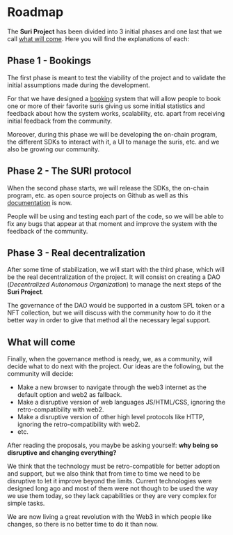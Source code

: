 # Roadmap

The **Suri Project** has been divided into 3 initial phases and one last that we call [what will come](#what-will-come).
Here you will find the explanations of each:

## Phase 1 - Bookings

The first phase is meant to test the viability of the project and to validate the initial assumptions made during
the development.

For that we have designed a [booking](https://suri.domains/bookings) system that will allow people to book one or more
of their favorite suris giving us some initial statistics and feedback about how the system works, scalability,
etc. apart from receiving initial feedback from the community.

Moreover, during this phase we will be developing the on-chain program, the different SDKs to interact with it,
a UI to manage the suris, etc. and we also be growing our community.

## Phase 2 - The SURI protocol

When the second phase starts, we will release the SDKs, the on-chain program, etc. as open source projects on Github as
well as this [documentation](https://github.com/treviware/suri-docs) is now.

People will be using and testing each part of the code, so we will be able to fix any bugs that appear at that moment
and improve the system with the feedback of the community.

## Phase 3 - Real decentralization

After some time of stabilization, we will start with the third phase, which will be the real decentralization
of the project. It will consist on creating a DAO (_Decentralized Autonomous Organization_) to manage the next steps of
the **Suri Project**.

The governance of the DAO would be supported in a custom SPL token or a NFT collection, but we will discuss with the
community how to do it the better way in order to give that method all the necessary legal support.

## What will come

Finally, when the governance method is ready, we, as a community, will decide what to do next with the project. Our
ideas are the following, but the community will decide:

- Make a new browser to navigate through the web3 internet as the default option and web2 as fallback.
- Make a disruptive version of web languages JS/HTML/CSS, ignoring the retro-compatibility with web2.
- Make a disruptive version of other high level protocols like HTTP, ignoring the retro-compatibility with web2.
- etc.

After reading the proposals, you maybe be asking yourself: **why being so disruptive and changing everything?**

We think that the technology must be retro-compatible for better adoption and support, but we also think that from time
to time we need to be disruptive to let it improve beyond the limits. Current technologies were designed long ago and
most of them were not though to be used the way we use them today, so they lack capabilities or they are very complex
for simple tasks.

We are now living a great revolution with the Web3 in which people like changes, so there is no better time to do it
than now.